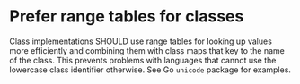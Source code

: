 # Prefer range tables for classes

Class implementations SHOULD use range tables for looking up values more efficiently and combining them with class maps that key to the name of the class. This prevents problems with languages that cannot use the lowercase class identifier otherwise. See Go `unicode` package for examples.

